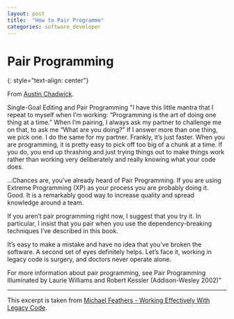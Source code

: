 ```yaml
---
layout: post
title:  "How to Pair Programme"
categories: software_developer
---
```


# Pair Programming
{: style="text-align: center"}

From [Austin Chadwick](https://www.linkedin.com/in/austin-chadwick-3a58151a4/).

Single-Goal Editing and Pair Programming
"I have this little mantra that I repeat to myself when I’m working: “Programming is the art of doing one thing at a time.” When I’m pairing, I always ask my partner to challenge me on that, to ask me “What are you doing?” If I answer more than one thing, we pick one. I do the same for my partner. Frankly, it’s just faster. When you are programming, it is pretty easy to pick off too big of a chunk at a time. If you do, you end up thrashing and just trying things out to make things work rather than working very deliberately and really knowing what your code does.

...Chances are, you’ve already heard of Pair Programming. If you are using Extreme Programming (XP) as your process you are probably doing it. Good. It is a remarkably good way to increase quality and spread knowledge around a team.

If you aren’t pair programming right now, I suggest that you try it. In particular, I insist that you pair when you use the dependency-breaking techniques I’ve described in this book.

It’s easy to make a mistake and have no idea that you’ve broken the software. A second set of eyes definitely helps. Let’s face it, working in legacy code is surgery, and doctors never operate alone.

For more information about pair programming, see Pair Programming Illuminated by Laurie Williams and Robert Kessler (Addison-Wesley 2002)"

--- 

This excerpt is taken from [Michael Feathers - Working Effectively With Legacy Code](https://www.amazon.com/Working-Effectively-Legacy-Michael-Feathers/dp/0131177052).
